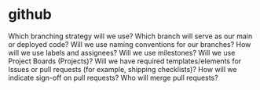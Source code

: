 # github

Which branching strategy will we use?
Which branch will serve as our main or deployed code?
Will we use naming conventions for our branches?
How will we use labels and assignees?
Will we use milestones?
Will we use Project Boards (Projects)?
Will we have required templates/elements for Issues or pull requests (for example, shipping checklists)?
How will we indicate sign-off on pull requests?
Who will merge pull requests?
